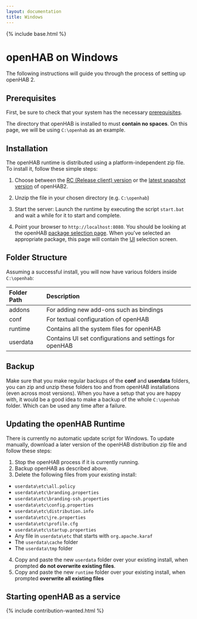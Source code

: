 ```yaml
---
layout: documentation
title: Windows
---
```


{% include base.html %}

# openHAB on Windows

The following instructions will guide you through the process of setting up openHAB 2.

## Prerequisites

First, be sure to check that your system has the necessary [prerequisites]({{base}}/installation/index.html#prerequisites).

The directory that openHAB is installed to must **contain no spaces**.
On this page, we will be using `C:\openhab` as an example.

## Installation

The openHAB runtime is distributed using a platform-independent zip file. 
To install it, follow these simple steps:

1. Choose between the [RC (Release client) version](https://bintray.com/openhab/mvn/download_file?file_path=org%2Fopenhab%2Fdistro%2Fopenhab%2F2.0.0.RC1%2Fopenhab-2.0.0.RC1.zip) or the [latest snapshot version](https://openhab.ci.cloudbees.com/job/openHAB-Distribution/lastSuccessfulBuild/artifact/distributions/openhab/target/openhab-2.0.0-SNAPSHOT.zip) of openHAB2.

2. Unzip the file in your chosen directory (e.g. `C:\openhab`)

3. Start the server: Launch the runtime by executing the script `start.bat` and wait a while for it to start and complete.

4. Point your browser to `http://localhost:8080`. You should be looking at the openHAB [package selection page]({{base}}/configuration/packages.html). 
   When you've selected an appropriate package, this page will contain the [UI]({{base}}/addons/uis.html) selection screen.

## Folder Structure

Assuming a successful install, you will now have various folders inside `C:\openhab`:

| Folder Path | Description                             
|:----------- |:-----------
| addons      | For adding new add-ons such as bindings
| conf        | For textual configuration of openHAB
| runtime     | Contains all the system files for openHAB
| userdata    | Contains UI set configurations and settings for openHAB

## Backup

Make sure that you make regular backups of the **conf** and **userdata** folders, you can zip and unzip these folders too and from openHAB installations (even across most versions). 
When you have a setup that you are happy with, it would be a good idea to make a backup of the whole `C:\openhab` folder. Which can be used any time after a failure.

## Updating the openHAB Runtime

There is currently no automatic update script for Windows. To update manually, download a later version of the openHAB distribution zip file and follow these steps:

1. Stop the openHAB process if it is currently running.
2. Backup openHAB as described above.
3. Delete the following files from your existing install:
 - `userdata\etc\all.policy`
 - `userdata\etc\branding.properties`
 - `userdata\etc\branding-ssh.properties`
 - `userdata\etc\config.properties`
 - `userdata\etc\distribution.info`
 - `userdata\etc\jre.properties`
 - `userdata\etc\profile.cfg`
 - `userdata\etc\startup.properties`
 - Any file in `userdata\etc` that starts with `org.apache.karaf`
 - The `userdata\cache` folder
 - The `userdata\tmp` folder
4. Copy and paste the new `userdata` folder over your existing install, when prompted **do not overwrite existing files**.
5. Copy and paste the new `runtime` folder over your existing install, when prompted **overwrite all existing files**

## Starting openHAB as a service

{% include contribution-wanted.html %}
